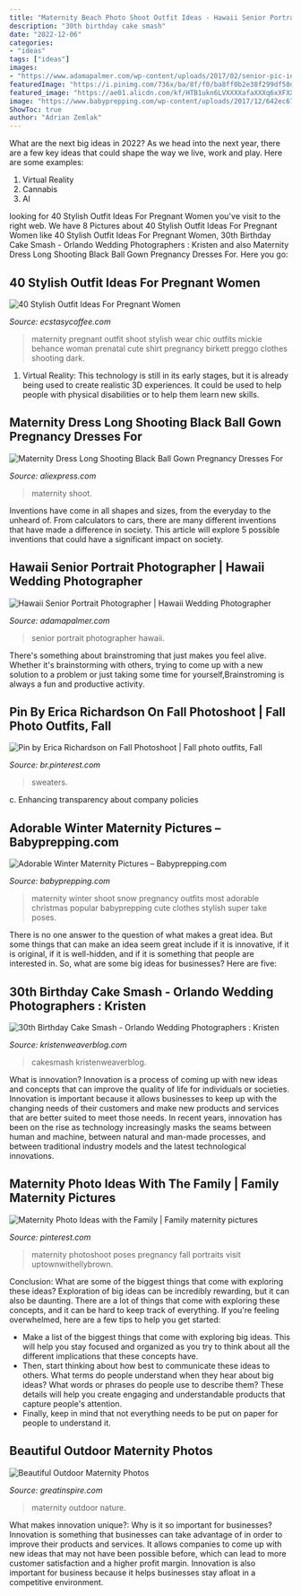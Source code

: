 ```yaml
---
title: "Maternity Beach Photo Shoot Outfit Ideas - Hawaii Senior Portrait Photographer"
description: "30th birthday cake smash"
date: "2022-12-06"
categories:
- "ideas"
tags: ["ideas"]
images:
- "https://www.adamapalmer.com/wp-content/uploads/2017/02/senior-pic-ideas.jpg"
featuredImage: "https://i.pinimg.com/736x/ba/8f/f0/ba8ff0b2e38f299df58ddb4a95be4084.jpg"
featured_image: "https://ae01.alicdn.com/kf/HTB1ukn6LVXXXXafaXXXq6xXFXXXH/Maternity-Dress-Long-Shooting-Black-Ball-Gown-Pregnancy-Dresses-For-Photo-Ankle-Length-Dresses-For-Pregnant.jpg"
image: "https://www.babyprepping.com/wp-content/uploads/2017/12/642ec6783b38f98f225f6898091aaa4b.jpg"
ShowToc: true
author: "Adrian Zemlak"
---
```



What are the next big ideas in 2022?
As we head into the next year, there are a few key ideas that could shape the way we live, work and play. Here are some examples: 
1. Virtual Reality 
2. Cannabis 
3. AI 

	

		
looking for 40 Stylish Outfit Ideas For Pregnant Women you've visit to the right web. We have 8 Pictures about 40 Stylish Outfit Ideas For Pregnant Women like 40 Stylish Outfit Ideas For Pregnant Women, 30th Birthday Cake Smash - Orlando Wedding Photographers : Kristen and also Maternity Dress Long Shooting Black Ball Gown Pregnancy Dresses For. Here you go:
		
    
## 40 Stylish Outfit Ideas For Pregnant Women

<img loading=lazy src="https://www.ecstasycoffee.com/wp-content/uploads/2016/11/Dark-Blue-Maternity-Shirt-with-Jeggings.jpg" onerror="this.onerror=null;this.src='https://tse1.mm.bing.net/th?id=OIP.XZwBPgi55RooYRsuv55adwHaLH&amp;pid=15.1';" alt="40 Stylish Outfit Ideas For Pregnant Women">

_Source: ecstasycoffee.com_

>maternity pregnant outfit shoot stylish wear chic outfits mickie behance woman prenatal cute shirt pregnancy birkett preggo clothes shooting dark. 

	

1. Virtual Reality: This technology is still in its early stages, but it is already being used to create realistic 3D experiences. It could be used to help people with physical disabilities or to help them learn new skills.

    
## Maternity Dress Long Shooting Black Ball Gown Pregnancy Dresses For

<img loading=lazy src="https://ae01.alicdn.com/kf/HTB1ukn6LVXXXXafaXXXq6xXFXXXH/Maternity-Dress-Long-Shooting-Black-Ball-Gown-Pregnancy-Dresses-For-Photo-Ankle-Length-Dresses-For-Pregnant.jpg" onerror="this.onerror=null;this.src='https://tse1.mm.bing.net/th?id=OIP.7BCGfqmQ5Xcxd1TW5lqeVQHaKa&amp;pid=15.1';" alt="Maternity Dress Long Shooting Black Ball Gown Pregnancy Dresses For">

_Source: aliexpress.com_

>maternity shoot. 

	

Inventions have come in all shapes and sizes, from the everyday to the unheard of. From calculators to cars, there are many different inventions that have made a difference in society. This article will explore 5 possible inventions that could have a significant impact on society.

    
## Hawaii Senior Portrait Photographer | Hawaii Wedding Photographer

<img loading=lazy src="https://www.adamapalmer.com/wp-content/uploads/2017/02/senior-pic-ideas.jpg" onerror="this.onerror=null;this.src='https://tse4.mm.bing.net/th?id=OIP.E1C16EdsSWw31rHfDOJGgAHaLH&amp;pid=15.1';" alt="Hawaii Senior Portrait Photographer | Hawaii Wedding Photographer">

_Source: adamapalmer.com_

>senior portrait photographer hawaii. 

	

There's something about brainstroming that just makes you feel alive. Whether it's brainstorming with others, trying to come up with a new solution to a problem or just taking some time for yourself,Brainstroming is always a fun and productive activity.

    
## Pin By Erica Richardson On Fall Photoshoot | Fall Photo Outfits, Fall

<img loading=lazy src="https://i.pinimg.com/736x/ba/8f/f0/ba8ff0b2e38f299df58ddb4a95be4084.jpg" onerror="this.onerror=null;this.src='https://tse2.mm.bing.net/th?id=OIP.VqTuJGRf6cj8x-jmE3CQYwHaLF&amp;pid=15.1';" alt="Pin by Erica Richardson on Fall Photoshoot | Fall photo outfits, Fall">

_Source: br.pinterest.com_

>sweaters. 

	

c. Enhancing transparency about company policies 

    
## Adorable Winter Maternity Pictures – Babyprepping.com

<img loading=lazy src="https://www.babyprepping.com/wp-content/uploads/2017/12/642ec6783b38f98f225f6898091aaa4b.jpg" onerror="this.onerror=null;this.src='https://tse3.mm.bing.net/th?id=OIP.mjedtdLE3kOTnjupOmJpjwHaLG&amp;pid=15.1';" alt="Adorable Winter Maternity Pictures – Babyprepping.com">

_Source: babyprepping.com_

>maternity winter shoot snow pregnancy outfits most adorable christmas popular babyprepping cute clothes stylish super take poses. 

	

There is no one answer to the question of what makes a great idea. But some things that can make an idea seem great include if it is innovative, if it is original, if it is well-hidden, and if it is something that people are interested in.  So, what are some big ideas for businesses? Here are five: 

    
## 30th Birthday Cake Smash - Orlando Wedding Photographers : Kristen

<img loading=lazy src="https://kristenweaverblog.com/wp-content/uploads/2017/05/30-cakesmash-15.jpg" onerror="this.onerror=null;this.src='https://tse4.mm.bing.net/th?id=OIP.lAQdlhPb68QVIkrLI3IEfQHaFf&amp;pid=15.1';" alt="30th Birthday Cake Smash - Orlando Wedding Photographers : Kristen">

_Source: kristenweaverblog.com_

>cakesmash kristenweaverblog. 

	

What is innovation?
Innovation is a process of coming up with new ideas and concepts that can improve the quality of life for individuals or societies. Innovation is important because it allows businesses to keep up with the changing needs of their customers and make new products and services that are better suited to meet those needs. In recent years, innovation has been on the rise as technology increasingly masks the seams between human and machine, between natural and man-made processes, and between traditional industry models and the latest technological innovations.

    
## Maternity Photo Ideas With The Family | Family Maternity Pictures

<img loading=lazy src="https://i.pinimg.com/736x/63/da/c6/63dac627e4ec5553b443514674acce26.jpg" onerror="this.onerror=null;this.src='https://tse1.mm.bing.net/th?id=OIP.kUtCbk0LgF1APp-IghW2aQAAAA&amp;pid=15.1';" alt="Maternity Photo Ideas with the Family | Family maternity pictures">

_Source: pinterest.com_

>maternity photoshoot poses pregnancy fall portraits visit uptownwithellybrown. 

	

Conclusion: What are some of the biggest things that come with exploring these ideas?
Exploration of big ideas can be incredibly rewarding, but it can also be daunting. There are a lot of things that come with exploring these concepts, and it can be hard to keep track of everything. If you're feeling overwhelmed, here are a few tips to help you get started: 
- Make a list of the biggest things that come with exploring big ideas. This will help you stay focused and organized as you try to think about all the different implications that these concepts have. 
- Then, start thinking about how best to communicate these ideas to others. What terms do people understand when they hear about big ideas? What words or phrases do people use to describe them? These details will help you create engaging and understandable products that capture people's attention. 
- Finally, keep in mind that not everything needs to be put on paper for people to understand it.

    
## Beautiful Outdoor Maternity Photos

<img loading=lazy src="https://greatinspire.com/wp-content/uploads/2016/05/Beautiful-Outdoor-Maternity-Photos-14.jpg" onerror="this.onerror=null;this.src='https://tse4.mm.bing.net/th?id=OIP.PKQsdJO9WxVjmXP0gpKS6wHaLT&amp;pid=15.1';" alt="Beautiful Outdoor Maternity Photos">

_Source: greatinspire.com_

>maternity outdoor nature. 

	

What makes innovation unique?: Why is it so important for businesses?
Innovation is something that businesses can take advantage of in order to improve their products and services. It allows companies to come up with new ideas that may not have been possible before, which can lead to more customer satisfaction and a higher profit margin. Innovation is also important for business because it helps businesses stay afloat in a competitive environment.

